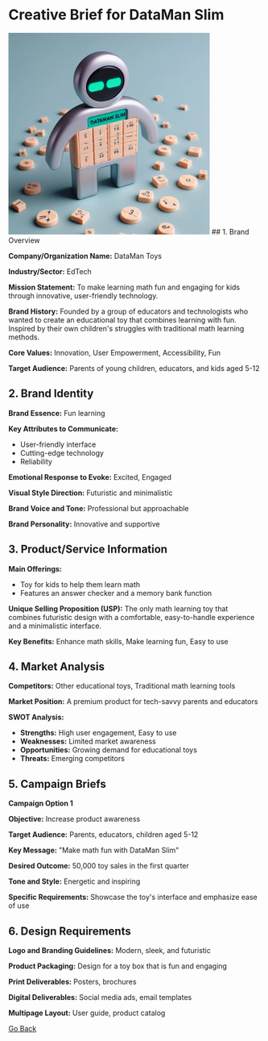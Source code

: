 # Creative Brief for DataMan Slim
<img src="DMSimg.png" width="400">
## 1. Brand Overview

**Company/Organization Name:** DataMan Toys

**Industry/Sector:** EdTech

**Mission Statement:** To make learning math fun and engaging for kids through innovative, user-friendly technology.

**Brand History:** Founded by a group of educators and technologists who wanted to create an educational toy that combines learning with fun. Inspired by their own children's struggles with traditional math learning methods.

**Core Values:** Innovation, User Empowerment, Accessibility, Fun

**Target Audience:** Parents of young children, educators, and kids aged 5-12

## 2. Brand Identity

**Brand Essence:** Fun learning

**Key Attributes to Communicate:**
- User-friendly interface
- Cutting-edge technology
- Reliability

**Emotional Response to Evoke:** Excited, Engaged

**Visual Style Direction:** Futuristic and minimalistic

**Brand Voice and Tone:** Professional but approachable

**Brand Personality:** Innovative and supportive

## 3. Product/Service Information

**Main Offerings:**
- Toy for kids to help them learn math
- Features an answer checker and a memory bank function

**Unique Selling Proposition (USP):** The only math learning toy that combines futuristic design with a comfortable, easy-to-handle experience and a minimalistic interface.

**Key Benefits:** Enhance math skills, Make learning fun, Easy to use

## 4. Market Analysis

**Competitors:** Other educational toys, Traditional math learning tools

**Market Position:** A premium product for tech-savvy parents and educators

**SWOT Analysis:**
- **Strengths:** High user engagement, Easy to use
- **Weaknesses:** Limited market awareness
- **Opportunities:** Growing demand for educational toys
- **Threats:** Emerging competitors

## 5. Campaign Briefs

**Campaign Option 1**

**Objective:** Increase product awareness

**Target Audience:** Parents, educators, children aged 5-12

**Key Message:** "Make math fun with DataMan Slim"

**Desired Outcome:** 50,000 toy sales in the first quarter

**Tone and Style:** Energetic and inspiring

**Specific Requirements:** Showcase the toy's interface and emphasize ease of use

## 6. Design Requirements

**Logo and Branding Guidelines:** Modern, sleek, and futuristic

**Product Packaging:** Design for a toy box that is fun and engaging

**Print Deliverables:** Posters, brochures

**Digital Deliverables:** Social media ads, email templates

**Multipage Layout:** User guide, product catalog


[Go Back](index.md)

